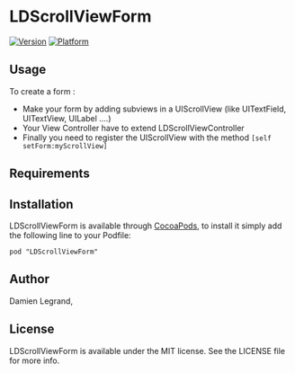 # LDScrollViewForm

[![Version](http://cocoapod-badges.herokuapp.com/v/LDScrollViewForm/badge.png)](http://cocoadocs.org/docsets/LDScrollViewForm)
[![Platform](http://cocoapod-badges.herokuapp.com/p/LDScrollViewForm/badge.png)](http://cocoadocs.org/docsets/LDScrollViewForm)

## Usage

To create a form : 

* Make your form by adding subviews in a UIScrollView (like UITextField, UITextView, UILabel ....)
* Your View Controller have to extend LDScrollViewController
* Finally you need to register the UIScrollView with the method `[self setForm:myScrollView]`

## Requirements

## Installation

LDScrollViewForm is available through [CocoaPods](http://cocoapods.org), to install
it simply add the following line to your Podfile:

    pod "LDScrollViewForm"

## Author

Damien Legrand, 

## License

LDScrollViewForm is available under the MIT license. See the LICENSE file for more info.